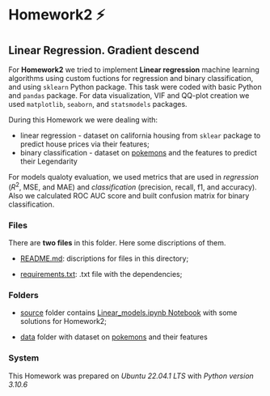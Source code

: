 # Homework2 :zap:

## Linear Regression. Gradient descend

For **Homework2** we tried to implement **Linear regression** machine learning algorithms using custom fuctions for regression and binary classification, and using `sklearn` Python package. This task were coded with basic Python and `pandas` package. For data visualization, VIF and QQ-plot creation we used `matplotlib`, `seaborn`, and `statsmodels` packages.

During this Homework we were dealing with:

- linear regression - dataset on california housing from `sklear` package to predict house prices via their features;
- binary classification - dataset on [pokemons](./data/Pokemon.csv) and the features to predict their Legendarity

For models qualoty evaluation, we used metrics that are used in *regression* ($R^2$, MSE, and MAE) and *classification* (precision, recall, f1, and accuracy). Also we calculated ROC AUC score and built confusion matrix for binary classification.

### Files

There are **two files** in this folder. Here some discriptions of them.

- [README.md](./README.md): discriptions for files in this directory;

- [requirements.txt](./requirements.txt): .txt file with the dependencies;

### Folders

- [source](./source) folder contains [Linear_models.ipynb Notebook](./source/Linear_models.ipynb) with some solutions for Homework2;

- [data](./data) folder with dataset on [pokemons](./data/Pokemon.csv) and their features   

### System

This Homework was prepared on *Ubuntu 22.04.1 LTS* with *Python version 3.10.6*
